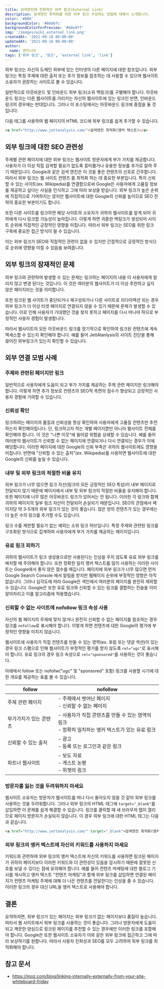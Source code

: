 ```yaml
---
title: 검색엔진에 친화적인 외부 링크(External Link)
description: 검색엔진 최적화를 위한 외부 링크 구성하는 방법에 대해서 소개합니다.
color: '#000'
backgroundColor: '#80d6fc'
backgroundColorForPreview: '#b8e9ff'
img: '/images/wiki_external_link.png'
createdAt: '2021-09-18 00:00:00'
updatedAt: '2021-09-18 00:00:00'
author:
  name: 엔지니어
tags: ['외부 링크', '링크', 'external link', 'link']
---
```


외부 링크는 자신의 도메인 외부에 있는 인터넷의 다른 페이지에 대한 참조입니다. 외부 링크는 특정 주제에 대한 출처 또는 추가 정보를 참조하는 데 사용할 수 있으며 웹사이트 소유자가 권장하는 사이트로 볼 수 있습니다.

<!--more-->

일반적으로 아웃바운드 및 인바운드 외부 링크(소위 <nuxt-link to="/blog/backlink">백링크</nuxt-link>)를 구별해야 합니다. 아웃바운드 링크는 다른 웹사이트를 가리키는 자신의 웹사이트에 있는 링크인 반면, 인바운드 링크의 경우에는 반대입니다. 그러나 이 포스팅에서는 아웃바운드 링크에 중점을 둘 것입니다.

다음 태그를 사용하여 웹 페이지의 HTML 코드에 외부 링크를 쉽게 추가할 수 있습니다.

```html
<a href="http://www.jettanalysis.com/">검색엔진 최적화(앵커 텍스트)</a>
```

## 외부 링크에 대한 SEO 관련성

주제별 관련 페이지에 대한 외부 링크는 웹사이트 방문자에게 부가 가치를 제공합니다. 사용자가 더 이상 직접 검색할 필요가 없도록 흥미롭거나 유용한 정보를 추가로 알려 주기 때문입니다. Google과 같은 검색 엔진은 이 것을 좋은 컨텐츠의 신호로 간주합니다. 따라서 외부 링크는 웹 사이트 컨텐츠 를 최적화 하는 데 중요한 부분입니다. 특히 신뢰할 수 있는 사이트(ex. Wikipedia)를 연결함으로써 Google은 사용자에게 고품질 정보를 제공하고 싶다는 사실을 인식하고 그에 따라 보상을 받습니다. 외부 링크가 높은 순위에 직접적으로 기여하지는 않지만 웹사이트에 대한 Google의 신뢰를 높이므로 SEO 전략의 중요한 부분이기도 합니다.

<simple-diagnosis title='외부 링크 SEO 진단하기' description='검색엔진 최적화를 위한 외부 링크를 진단해보세요.'></simple-diagnosis>

또한 다른 사이트를 링크하면 해당 사이트의 소유자가 귀하의 웹사이트를 알게 되어 귀하에게 다시 링크할 가능성이 높아집니다. 이렇게 하면 귀중한 백링크가 생성되어 사이트 순위에 직접적인 긍정적인 영향을 미칩니다. 따라서 외부 링크는 SEO를 위한 링크 구축에 중요한 접근 방식이 될 수 있습니다.

이는 외부 링크가 SEO와 직접적인 관련이 없을 수 있지만 간접적으로 긍정적인 방식으로 순위에 영향을 미칠 수 있음을 보여줍니다.

## 외부 링크의 잠재적인 문제

외부 링크와 관련하여 발생할 수 있는 문제는 링크하는 페이지의 내용 이 사용자에게 알리지 않고 변경 된다는 것입니다. 이 것은 여러분의 웹사이트가 더 이상 추천하고 싶지 않은 페이지라는 것을 의미합니다.

또한 링크된 웹 사이트가 중단되거나 재구성되거나 다른 사이트로 리다이렉션 되는 경우 외부 링크가 더 이상 타겟 페이지로 연결되지 않을 수 있기 때문에 문제가 발생할 수 있습니다. 이로 인해 사용자가 기대했던 것을 찾지 못하고 페이지를 다시 떠나야 하므로 부정적인 사용자 경험이 발생합니다.

따라서 웹사이트의 모든 아웃바운드 링크를 정기적으로 확인하여 링크된 컨텐츠에 계속 액세스할 수 있는지 확인해야 합니다. 예를 들어 JettAlanlysis의 사이트 진단을 통해 끊어진 외부링크가 있는지 확인할 수 있습니다.

## 외부 연결 모범 사례

### 주제와 관련된 페이지만 링크

일반적으로 사용자에게 도움이 되고 부가 가치를 제공하는 주제 관련 페이지만 링크해야 합니다. 이렇게 하면 추가 정보로 컨텐츠의 SEO적 측면의 점수가 향상되고 긍정적인 사용자 경험에 기여할 수 있습니다.

### 신뢰성 확인

링크하려는 페이지의 품질과 신뢰성을 항상 확인하여 사용자에게 고품질 컨텐츠만 추천하는지 확인해야힙니다. 단, 링크하고자 하는 개별 페이지뿐만 아니라 웹사이트 전체를 확인해야 합니다. 이 것은 "나쁜 이웃"에 들어갈 위험을 상쇄할 수 있습니다. 예를 들어 여러분의 웹사이트가 신뢰할 수 없는 페이지에 연결되거나 다시 연결되는 경우가 이에 해당합니다. 이러한 페이지에 대한 Google의 신뢰 부족은 귀하의 웹사이트에도 영향을 미칩니다. 반면에 "신뢰할 수 있는 출처"(ex. Wikipedia)를 사용하면 웹사이트에 대한 Google의 신뢰를 높일 수 있습니다.

### 내부 및 외부 링크의 적절한 비율 유지

외부 링크가 너무 많으면 링크 자산(링크의 모든 긍정적인 SEO 특성)이 내부 페이지로 전달되지 않기 때문에 페이지에서 내부 및 외부 링크의 적절한 비율을 유지해야 합니다. 또한 페이지에 너무 많은 아웃바운드 링크가 있어서는 안 됩니다. 이러한 각 링크와 함께 귀하의 페이지의 일부 링크 자산이 전달되어 손실되기 때문입니다. SEO의 관점에서 페이지당 약 3-5개의 외부 링크가 있는 것이 좋습니다. 많은 양의 컨텐츠가 있는 경우에는 더 높은 수의 링크를 추가할 수도 있습니다.

링크 수를 제한할 필요가 없는 예외는 소위 링크 허브입니다. 특정 주제와 관련된 링크를 구조화된 방식으로 집계하여 사용자에게 부가 가치를 제공하는 페이지입니다.

### 유료 링크 피하기

귀하의 웹사이트가 링크 생성용으로만 사용된다는 인상을 주지 않도록 유료 외부 링크를 배치할 때 주의해야 합니다. 또한 정확한 일치 앵커 텍스트를 많이 사용하는 이러한 사이트는 Google에서 좋지 않은 점수를 매깁니다. 페이지에 외부 링크가 너무 많으면 먼저 Google Search Console 에서 알림을 받지만 웹페이지 순위에 부정적인 영향은 아직 없습니다. 그러나 심각도에 따라 Google은 색인에서 여러분의 페이지를 완전히 제외할 수 있습니다. Google은 또한 유료 링크와 신뢰할 수 있는 링크를 결합하는 전술을 이미 알아차리고 이를 알고리즘에 적용했습니다.

### 신뢰할 수 없는 사이트에 nofollow 링크 속성 사용

자신의 웹 페이지의 주제에 맞지 않거나 완전히 신뢰할 수 없는 페이지를 참조하는 경우 링크를 `nofollow`로 표시해야 합니다. 이렇게 하면 컨텐츠에 대한 Google의 평가에 부정적인 영향을 미치지 않습니다.

웹사이트에 사용자가 직접 컨텐츠를 만들 수 있는 영역(ex. 포럼 또는 댓글 섹션)이 있는 경우 링크 스팸으로 인해 웹사이트가 부정적인 평가를 받지 않도록 `rel="ugc"`로 표시해야 합니다. 유료 링크의 경우 링크 속성으로 `rel="sponsored"`를 사용하는 것이 좋습니다.

아래에서 follow 또는 nofollw("ugc" 및 "sponsored" 포함) 링크를 사용할 시기에 대한 개요를 제공하는 표를 볼 수 있습니다.

| follow | nofollow |
| --- | --- |
| 주제 관련 페이지 | - 주제에서 벗어난 페이지<br>- 신뢰할 수 없는 페이지 |
| 부가가치가 있는 콘텐츠 | - 사용자가 직접 콘텐츠를 만들 수 있는 영역의 링크<br>- 정확히 일치하는 앵커 텍스트가 있는 유료 링크 |
| 신뢰할 수 있는 출처 | - 광고<br>- 등록 또는 로그인과 같은 링크 |
| 파트너 웹사이트 | - 보도 자료<br>- 게스트 논평<br>- 위젯의 링크 |

### 방문자를 잃는 것을 두려워하지 마세요

웹사이트 소유자는 방문자가 웹사이트를 떠나 다시 돌아오지 않을 것 같아 외부 링크를 사용하는 것을 두려워합니다. 그러나 외부 링크의 HTML 태그에 `target="_blank"`를 삽입하면 이 문제를 쉽게 해결할 수 있습니다. 링크를 클릭할 때 새 브라우저 탭이 열리므로 페이지 방문자가 손실되지 않습니다. 이 경우 외부 링크에 대한 HTML 태그는 다음과 같습니다.

```html
<a href="http://www.jettanalysis.com/" target="_blank">검색엔진 최적화(앵커 텍스트)</a>
```

### 외부 링크의 앵커 텍스트에 자신의 키워드를 사용하지 마세요

키워드와 관련하여 외부 링크의 앵커 텍스트에 자신의 키워드를 사용하면 링크된 페이지가 귀하의 페이지보다 이러한 키워드와 더 관련성이 있음을 암시하기 때문에 잘못된 신호를 보낼 수 있다는 점에 유의해야 합니다. 예를 들어 컨텐츠 마케팅에 대한 블로그 기사를 게시하고 앵커 텍스트 "컨텐츠 마케팅"과 함께 외부 링크를 삽입하면 연결된 페이지가 컨텐츠 마케팅 주제에 대해 더 나은 컨텐츠를 전달한다는 인상을 줄 수 있습니다. 이러한 링크의 경우 대신 URL을 앵커 텍스트로 사용해야 합니다.

## 결론

요약하자면, 외부 링크가 있는 페이지는 외부 링크가 없는 페이지보다 품질이 높습니다. 따라서 웹 사이트에서 외부 링크를 사용하는 것이 좋습니다. 그러나 방문자에게 도움이 되고 깨끗한 양심으로 링크된 페이지를 추천할 수 있는 경우에만 이러한 링크를 포함해야 합니다. Google은 또한 웹사이트 소유자가 이와 같은 외부 링크에 접근하고 그에 따라 보상하기를 원합니다. 따라서 사용자 친화성과 SEO를 모두 고려하여 외부 링크를 최적화해야 합니다.

## 참고 문서

- https://moz.com/blog/linking-internally-externally-from-your-site-whiteboard-friday
